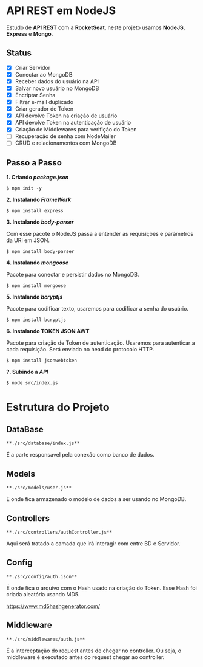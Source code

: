 # **API REST em NodeJS**

Estudo de **API REST**  com a **RocketSeat**, neste projeto usamos **NodeJS**, **Express** e **Mongo**.

## **Status**

- [x] Criar Servidor
- [x] Conectar ao MongoDB
- [x] Receber dados do usuário na API
- [x] Salvar novo usuário no MongoDB
- [x] Encriptar Senha
- [x] Filtrar e-mail duplicado
- [x] Criar gerador de Token
- [x] API devolve Token na criação de usuário
- [x] API devolve Token na autenticação de usuário
- [x] Criação de Middlewares para verifição do Token
- [ ] Recuperação de senha com NodeMailer
- [ ] CRUD e relacionamentos com MongoDB

## **Passo a Passo**

**1. Criando _package.json_**

`$ npm init -y`

**2. Instalando _FrameWork_**

`$ npm install express`

**3. Instalando _body-parser_**

Com esse pacote o NodeJS passa a entender as requisições e parâmetros da URI em JSON.

`$ npm install body-parser`

**4. Instalando _mongoose_**

Pacote para conectar e persistir dados no MongoDB.

`$ npm install mongoose`

**5. Instalando _bcryptjs_**

Pacote para codificar texto, usaremos para codificar a senha do usuário.

`$ npm install bcryptjs`

**6. Instalando TOKEN JSON AWT**

Pacote para criação de Token de autenticação. Usaremos para autenticar a cada requisição. Será enviado no head do protocolo HTTP.

`$ npm install jsonwebtoken`

**?. Subindo a _API_**

`$ node src/index.js`

# **Estrutura do Projeto**

## **DataBase**

`**./src/database/index.js**`

É a parte responsavel pela conexão como banco de dados.

## **Models**

`**./src/models/user.js**`

É onde fica armazenado o modelo de dados a ser usando no MongoDB.

## **Controllers**

`**./src/controllers/authController.js**`

Aqui será tratado a camada que irá interagir com entre BD e Servidor.

## **Config**

`**./src/config/auth.json**`

É onde fica o arquivo com o Hash usado na criação do Token.
Esse Hash foi criada aleatória usando MD5.

https://www.md5hashgenerator.com/

## **Middleware**

`**./src/middlewares/auth.js**`

É a interceptação do request antes de chegar no controller.
Ou seja, o middleware é executado antes do request chegar ao controller.


